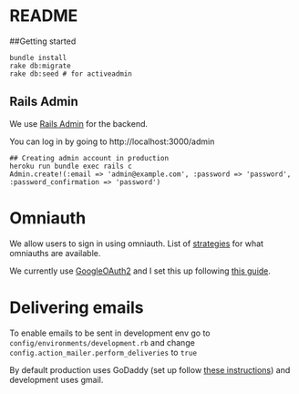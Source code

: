 # README

##Getting started
```
bundle install 
rake db:migrate
rake db:seed # for activeadmin
```

## Rails Admin

We use [Rails Admin](https://activeadmin.info/documentation.html) for the backend. 

You can log in by going to http://localhost:3000/admin
```
## Creating admin account in production 
heroku run bundle exec rails c
Admin.create!(:email => 'admin@example.com', :password => 'password', :password_confirmation => 'password')
```

# Omniauth 

We allow users to sign in using omniauth. List of [strategies](https://github.com/omniauth/omniauth/wiki/List-of-Strategies) for what omniauths are available. 

We currently use [GoogleOAuth2](https://github.com/zquestz/omniauth-google-oauth2) 
and I set this up following [this guide](https://medium.com/@adamlangsner/google-oauth-rails-5-using-devise-and-omniauth-1b7fa5f72c8e).

# Delivering emails 

To enable emails to be sent in development env go to `config/environments/development.rb` 
and change `config.action_mailer.perform_deliveries` to `true`

By default production uses GoDaddy (set up follow [these instructions](https://medium.com/@rachelchervin/sending-emails-with-godaddy-and-ruby-on-rails-fc503a45af10)) and 
development uses gmail. 
